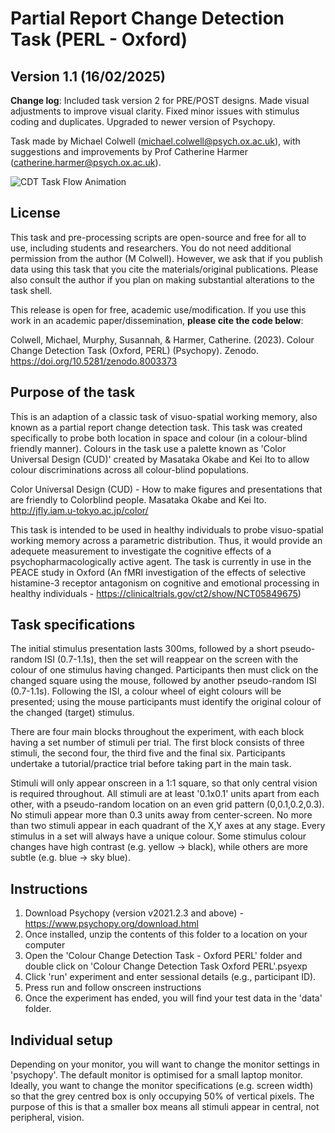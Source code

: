 # Partial Report Change Detection Task (PERL - Oxford)

## Version 1.1 (16/02/2025)

**Change log**: Included task version 2 for PRE/POST designs. Made visual adjustments to improve visual clarity. Fixed minor issues with stimulus coding and duplicates. Upgraded to newer version of Psychopy. 

Task made by Michael Colwell (michael.colwell@psych.ox.ac.uk), with suggestions and improvements by Prof Catherine Harmer (catherine.harmer@psych.ox.ac.uk).

![CDT Task Flow Animation](Images/Task_Flow_Animation.gif)

## License
This task and pre-processing scripts are open-source and free for all to use, including students and researchers. You do not need 
additional permission from the author (M Colwell). However, we ask that if you publish data using this task that you cite 
the materials/original publications. Please also consult the author if you plan on making substantial alterations to the task shell.

This release is open for free, academic use/modification. If you use this work in an academic paper/dissemination, **please cite the code below**:

Colwell, Michael, Murphy, Susannah, & Harmer, Catherine. (2023). Colour Change Detection Task (Oxford, PERL) (Psychopy). Zenodo. https://doi.org/10.5281/zenodo.8003373

## Purpose of the task
This is an adaption of a classic task of visuo-spatial working memory, also known as a partial report change detection task. This task 
was created specifically to probe both location in space and colour (in a colour-blind friendly manner). Colours in the task
use a palette known as 'Color Universal Design (CUD)' created by Masataka Okabe and Kei Ito to allow colour discriminations across all
colour-blind populations. 

Color Universal Design (CUD) - How to make figures and presentations that are friendly to Colorblind people. Masataka Okabe and Kei Ito.
http://jfly.iam.u-tokyo.ac.jp/color/

This task is intended to be used in healthy individuals to probe visuo-spatial working memory across a parametric distribution. Thus, it would
provide an adequete measurement to investigate the cognitive effects of a psychopharmacologically active agent. The task is currently in use
in the PEACE study in Oxford (An fMRI investigation of the effects of selective histamine-3 receptor antagonism on cognitive and emotional processing in healthy individuals - https://clinicaltrials.gov/ct2/show/NCT05849675)

## Task specifications
The initial stimulus presentation lasts 300ms, followed by a short pseudo-random ISI (0.7-1.1s), then the set will reappear on the screen with
the colour of one stimulus having changed. Participants then must click on the changed square using the mouse, followed by another pseudo-random 
ISI (0.7-1.1s). Following the ISI, a colour wheel of eight colours will be presented; using the mouse participants must identify the original colour of the
changed (target) stimulus.

There are four main blocks throughout the experiment, with each block having a set number of stimuli per trial. The first block consists of three stimuli, the second
four, the third five and the final six. Participants undertake a tutorial/practice trial before taking part in the main task.

Stimuli will only appear onscreen in a 1:1 square, so that only central vision is required throughout. All stimuli are at least '0.1x0.1' units apart from each other,
with a pseudo-random location on an even grid pattern (0,0.1,0.2,0.3). No stimuli appear more than 0.3 units away from center-screen. No more than two stimuli appear
in each quadrant of the X,Y axes at any stage. Every stimulus in a set will always have a unique colour. Some stimulus colour changes have high contrast (e.g. yellow -> black),
while others are more subtle (e.g. blue -> sky blue). 

## Instructions
1. Download Psychopy (version v2021.2.3 and above) - https://www.psychopy.org/download.html
2. Once installed, unzip the contents of this folder to a location on your computer
3. Open the 'Colour Change Detection Task - Oxford PERL' folder and double click on 'Colour Change Detection Task Oxford PERL'.psyexp
5. Click 'run' experiment and enter sessional details (e.g., participant ID).
6. Press run and follow onscreen instructions
7. Once the experiment has ended, you will find your test data in the 'data' folder.

## Individual setup

Depending on your monitor, you will want to change the monitor settings in 'psychopy'. The default monitor is optimised for a small laptop monitor. 
Ideally, you want to change the monitor specifications (e.g. screen width) so that the grey centred box is only occupying 50% of vertical pixels. The purpose of this
is that a smaller box means all stimuli appear in central, not peripheral, vision.


